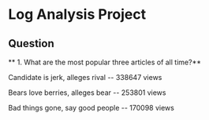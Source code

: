 # Log Analysis Project





## Question

** 1. What are the most popular three articles of all time?**

>

Candidate is jerk, alleges rival -- 338647 views

Bears love berries, alleges bear -- 253801 views

Bad things gone, say good people -- 170098 views